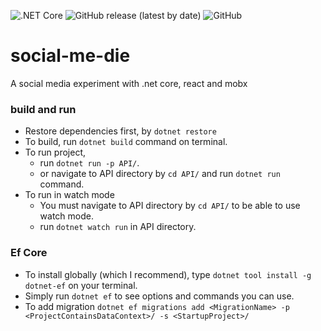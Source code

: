 ![.NET Core](https://github.com/canyener/social-me-die/workflows/.NET%20Core/badge.svg)
![GitHub release (latest by date)](https://img.shields.io/github/v/release/canyener/social-me-die?label=latest-release)
![GitHub](https://img.shields.io/github/license/canyener/social-me-die)
# social-me-die
A social media experiment with .net core, react and mobx

### build and run
- Restore dependencies first, by `dotnet restore`
- To build, run `dotnet build` command on terminal.
- To run project,
  - run `dotnet run -p API/`. 
  - or navigate to API directory by `cd API/` and run `dotnet run` command.
- To run in watch mode
  - You must navigate to API directory by `cd API/` to be able to use watch mode.
  - run `dotnet watch run` in API directory.

### Ef Core
- To install globally (which I recommend), type `dotnet tool install -g dotnet-ef` on your terminal.
- Simply run `dotnet ef` to see options and commands you can use.
- To add migration `dotnet ef migrations add <MigrationName> -p <ProjectContainsDataContext>/ -s <StartupProject>/`
